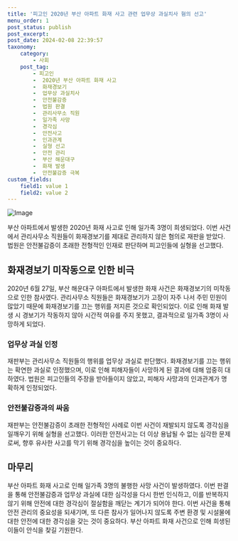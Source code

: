 ```yaml
---
title: '피고인 2020년 부산 아파트 화재 사고 관련 업무상 과실치사 혐의 선고'
menu_order: 1
post_status: publish
post_excerpt: 
post_date: 2024-02-08 22:39:57
taxonomy:
    category:
        - 사회
    post_tag:
        - 피고인
        -  2020년 부산 아파트 화재 사고
        -  화재경보기
        -  업무상 과실치사
        -  안전불감증
        -  법원 판결
        -  관리사무소 직원
        -  일가족 사망
        -  경각심
        -  안전사고
        -  인과관계
        -  실형 선고
        -  안전 관리
        -  부산 해운대구
        -  화재 발생
        -  안전불감증 극복
custom_fields:
    field1: value 1
    field2: value 2
---
```


![Image](https://imgnews.pstatic.net/image/119/2024/02/08/0002798363_001_20240208182301203.jpeg?type=w647)

부산 아파트에서 발생한 2020년 화재 사고로 인해 일가족 3명이 희생되었다. 이번 사건에서 관리사무소 직원들이 화재경보기를 제대로 관리하지 않은 혐의로 재판을 받았다. 법원은 안전불감증이 초래한 전형적인 인재로 판단하며 피고인들에 실형을 선고했다.
## 화재경보기 미작동으로 인한 비극
2020년 6월 27일, 부산 해운대구 아파트에서 발생한 화재 사건은 화재경보기의 미작동으로 인한 참사였다. 관리사무소 직원들은 화재경보기가 고장이 자주 나서 주민 민원이 많았기 때문에 화재경보기를 끄는 행위를 저지른 것으로 확인되었다. 이로 인해 화재 발생 시 경보기가 작동하지 않아 시간적 여유를 주지 못했고, 결과적으로 일가족 3명이 사망하게 되었다.
### 업무상 과실 인정
재판부는 관리사무소 직원들의 행위를 업무상 과실로 판단했다. 화재경보기를 끄는 행위는 확연한 과실로 인정했으며, 이로 인해 피해자들이 사망하게 된 결과에 대해 엄중히 대하였다. 법원은 피고인들의 주장을 받아들이지 않았고, 피해자 사망과의 인과관계가 명확하게 인정되었다.
### 안전불감증과의 싸움
재판부는 안전불감증이 초래한 전형적인 사례로 이번 사건이 재발되지 않도록 경각심을 일깨우기 위해 실형을 선고했다. 이러한 안전사고는 더 이상 용납될 수 없는 심각한 문제로써, 향후 유사한 사고를 막기 위해 경각심을 높이는 것이 중요하다.
## 마무리
부산 아파트 화재 사고로 인해 일가족 3명의 불행한 사망 사건이 발생하였다. 이번 판결을 통해 안전불감증과 업무상 과실에 대한 심각성을 다시 한번 인식하고, 이를 반복하지 않기 위해 안전에 대한 경각심이 절실함을 깨닫는 계기가 되어야 한다. 이번 사건을 통해 안전 관리의 중요성을 되새기며, 또 다른 참사가 일어나지 않도록 주변 환경 및 시설물에 대한 안전에 대한 경각심을 갖는 것이 중요하다. 부산 아파트 화재 사건으로 인해 희생된 이들이 안식을 찾길 기원한다.
